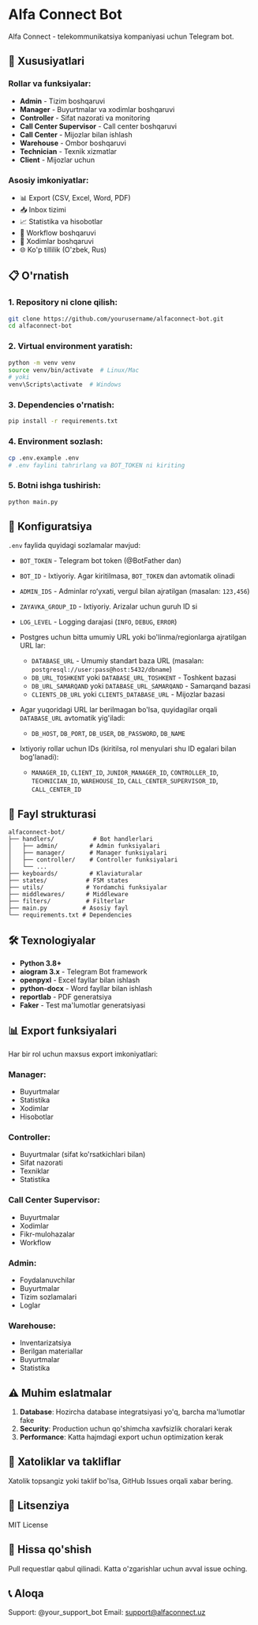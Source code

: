 # Alfa Connect Bot

Alfa Connect - telekommunikatsiya kompaniyasi uchun Telegram bot.

## 🚀 Xususiyatlari

### Rollar va funksiyalar:
- **Admin** - Tizim boshqaruvi
- **Manager** - Buyurtmalar va xodimlar boshqaruvi  
- **Controller** - Sifat nazorati va monitoring
- **Call Center Supervisor** - Call center boshqaruvi
- **Call Center** - Mijozlar bilan ishlash
- **Warehouse** - Ombor boshqaruvi
- **Technician** - Texnik xizmatlar
- **Client** - Mijozlar uchun

### Asosiy imkoniyatlar:
- 📊 Export (CSV, Excel, Word, PDF)
- 📥 Inbox tizimi
- 📈 Statistika va hisobotlar
- 🔄 Workflow boshqaruvi
- 👥 Xodimlar boshqaruvi
- 🌐 Ko'p tillilik (O'zbek, Rus)

## 📋 O'rnatish

### 1. Repository ni clone qilish:
```bash
git clone https://github.com/yourusername/alfaconnect-bot.git
cd alfaconnect-bot
```

### 2. Virtual environment yaratish:
```bash
python -m venv venv
source venv/bin/activate  # Linux/Mac
# yoki
venv\Scripts\activate  # Windows
```

### 3. Dependencies o'rnatish:
```bash
pip install -r requirements.txt
```

### 4. Environment sozlash:
```bash
cp .env.example .env
# .env faylini tahrirlang va BOT_TOKEN ni kiriting
```

### 5. Botni ishga tushirish:
```bash
python main.py
```

## 🔧 Konfiguratsiya

`.env` faylida quyidagi sozlamalar mavjud:
- `BOT_TOKEN` - Telegram bot token (@BotFather dan)
- `BOT_ID` - Ixtiyoriy. Agar kiritilmasa, `BOT_TOKEN` dan avtomatik olinadi
- `ADMIN_IDS` - Adminlar roʻyxati, vergul bilan ajratilgan (masalan: `123,456`)
- `ZAYAVKA_GROUP_ID` - Ixtiyoriy. Arizalar uchun guruh ID si
- `LOG_LEVEL` - Logging darajasi (`INFO`, `DEBUG`, `ERROR`)

- Postgres uchun bitta umumiy URL yoki bo'linma/regionlarga ajratilgan URL lar:
  - `DATABASE_URL` - Umumiy standart baza URL (masalan: `postgresql://user:pass@host:5432/dbname`)
  - `DB_URL_TOSHKENT` yoki `DATABASE_URL_TOSHKENT` - Toshkent bazasi
  - `DB_URL_SAMARQAND` yoki `DATABASE_URL_SAMARQAND` - Samarqand bazasi
  - `CLIENTS_DB_URL` yoki `CLIENTS_DATABASE_URL` - Mijozlar bazasi

- Agar yuqoridagi URL lar berilmagan bo'lsa, quyidagilar orqali `DATABASE_URL` avtomatik yig'iladi:
  - `DB_HOST`, `DB_PORT`, `DB_USER`, `DB_PASSWORD`, `DB_NAME`

- Ixtiyoriy rollar uchun IDs (kiritilsa, rol menyulari shu ID egalari bilan bog'lanadi):
  - `MANAGER_ID`, `CLIENT_ID`, `JUNIOR_MANAGER_ID`, `CONTROLLER_ID`, `TECHNICIAN_ID`, `WAREHOUSE_ID`, `CALL_CENTER_SUPERVISOR_ID`, `CALL_CENTER_ID`

## 📁 Fayl strukturasi

```
alfaconnect-bot/
├── handlers/           # Bot handlerlari
│   ├── admin/         # Admin funksiyalari
│   ├── manager/       # Manager funksiyalari
│   ├── controller/    # Controller funksiyalari
│   └── ...
├── keyboards/         # Klaviaturalar
├── states/           # FSM states
├── utils/            # Yordamchi funksiyalar
├── middlewares/      # Middleware
├── filters/          # Filterlar
├── main.py          # Asosiy fayl
└── requirements.txt # Dependencies
```

## 🛠️ Texnologiyalar

- **Python 3.8+**
- **aiogram 3.x** - Telegram Bot framework
- **openpyxl** - Excel fayllar bilan ishlash
- **python-docx** - Word fayllar bilan ishlash
- **reportlab** - PDF generatsiya
- **Faker** - Test ma'lumotlar generatsiyasi

## 📊 Export funksiyalari

Har bir rol uchun maxsus export imkoniyatlari:

### Manager:
- Buyurtmalar
- Statistika
- Xodimlar
- Hisobotlar

### Controller:
- Buyurtmalar (sifat ko'rsatkichlari bilan)
- Sifat nazorati
- Texniklar
- Statistika

### Call Center Supervisor:
- Buyurtmalar
- Xodimlar
- Fikr-mulohazalar
- Workflow

### Admin:
- Foydalanuvchilar
- Buyurtmalar
- Tizim sozlamalari
- Loglar

### Warehouse:
- Inventarizatsiya
- Berilgan materiallar
- Buyurtmalar
- Statistika

## ⚠️ Muhim eslatmalar

1. **Database**: Hozircha database integratsiyasi yo'q, barcha ma'lumotlar fake
2. **Security**: Production uchun qo'shimcha xavfsizlik choralari kerak
3. **Performance**: Katta hajmdagi export uchun optimization kerak

## 🐛 Xatoliklar va takliflar

Xatolik topsangiz yoki taklif bo'lsa, GitHub Issues orqali xabar bering.

## 📄 Litsenziya

MIT License

## 👥 Hissa qo'shish

Pull requestlar qabul qilinadi. Katta o'zgarishlar uchun avval issue oching.

## 📞 Aloqa

Support: @your_support_bot
Email: support@alfaconnect.uz